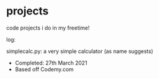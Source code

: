 # projects
code projects i do in my freetime!

log:

simplecalc.py: a very simple calculator (as name suggests)
- Completed: 27th March 2021 
- Based off Codemy.com
